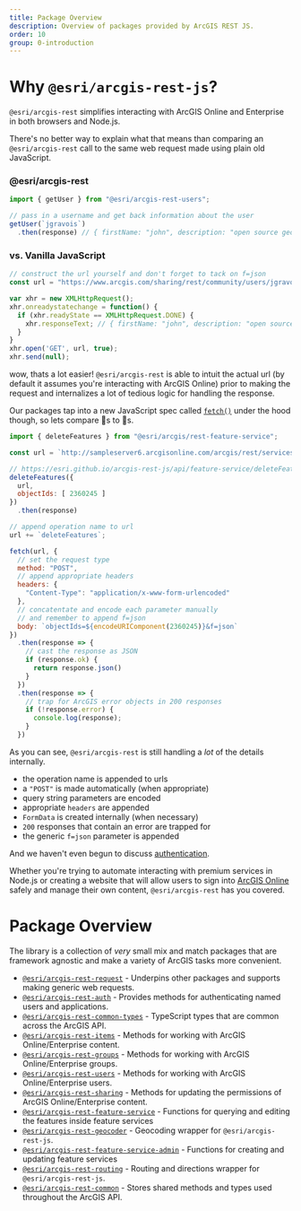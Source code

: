 ```yaml
---
title: Package Overview
description: Overview of packages provided by ArcGIS REST JS.
order: 10
group: 0-introduction
---
```


# Why `@esri/arcgis-rest-js`?

`@esri/arcgis-rest` simplifies interacting with ArcGIS Online and Enterprise in both browsers and Node.js.

There's no better way to explain what that means than comparing an `@esri/arcgis-rest` call to the same web request made using plain old JavaScript.

### @esri/arcgis-rest

```js
import { getUser } from "@esri/arcgis-rest-users";

// pass in a username and get back information about the user
getUser(`jgravois`)
  .then(response) // { firstName: "john", description: "open source geodev" ... }
```

### vs. Vanilla JavaScript

```js
// construct the url yourself and don't forget to tack on f=json
const url = "https://www.arcgis.com/sharing/rest/community/users/jgravois?f=json";

var xhr = new XMLHttpRequest();
xhr.onreadystatechange = function() {
  if (xhr.readyState == XMLHttpRequest.DONE) {
    xhr.responseText; // { firstName: "john", description: "open source geodev" ... }
  }
}
xhr.open('GET', url, true);
xhr.send(null);
```

wow, thats a lot easier! `@esri/arcgis-rest` is able to intuit the actual url (by default it assumes you're interacting with ArcGIS Online) prior to making the request and internalizes a lot of tedious logic for handling the response.

Our packages tap into a new JavaScript spec called [`fetch()`](https://developer.mozilla.org/en-US/docs/Web/API/Fetch_API/Using_Fetch) under the hood though, so lets compare 🍎s to 🍎s.

```js
import { deleteFeatures } from "@esri/arcgis/rest-feature-service";

const url = `http://sampleserver6.arcgisonline.com/arcgis/rest/services/SF311/FeatureServer/1/`

// https://esri.github.io/arcgis-rest-js/api/feature-service/deleteFeatures/
deleteFeatures({
  url,
  objectIds: [ 2360245 ]
})
  .then(response)
```

```js
// append operation name to url
url += `deleteFeatures`;

fetch(url, {
  // set the request type
  method: "POST",
  // append appropriate headers
  headers: {
    "Content-Type": "application/x-www-form-urlencoded"
  },
  // concatentate and encode each parameter manually
  // and remember to append f=json
  body: `objectIds=${encodeURIComponent(2360245)}&f=json`
})
  .then(response => {
    // cast the response as JSON
    if (response.ok) {
      return response.json()
    }
  })
  .then(response => {
    // trap for ArcGIS error objects in 200 responses
    if (!response.error) {
      console.log(response);
    }
  })
```

As you can see, `@esri/arcgis-rest` is still handling a _lot_ of the details internally.

* the operation name is appended to urls
* a `"POST"` is made automatically (when appropriate)
* query string parameters are encoded
* appropriate `headers` are appended
* `FormData` is created internally (when necessary)
* `200` responses that contain an error are trapped for
* the generic `f=json` parameter is appended

And we haven't even begun to discuss [authentication](../browser-authentication/).

Whether you're trying to automate interacting with premium services in Node.js or creating a website that will allow users to sign into [ArcGIS Online](https://www.arcgis.com) safely and manage their own content, `@esri/arcgis-rest` has you covered.

# Package Overview

The library is a collection of _very_ small mix and match packages that are framework agnostic and make a variety of ArcGIS tasks more convenient.

* [`@esri/arcgis-rest-request`](../../api/request/) - Underpins other packages and supports making generic web requests.
* [`@esri/arcgis-rest-auth`](../../api/auth) - Provides methods for authenticating named users and applications.
* [`@esri/arcgis-rest-common-types`](../../api/common-types) - TypeScript types that are common across the ArcGIS API.
* [`@esri/arcgis-rest-items`](../../api/items) - Methods for working with ArcGIS Online/Enterprise content.
* [`@esri/arcgis-rest-groups`](../../api/groups) - Methods for working with ArcGIS Online/Enterprise groups.
* [`@esri/arcgis-rest-users`](../../api/users) - Methods for working with ArcGIS Online/Enterprise users.
* [`@esri/arcgis-rest-sharing`](../../api/sharing) - Methods for updating the permissions of ArcGIS Online/Enterprise content.
* [`@esri/arcgis-rest-feature-service`](../../api/feature-service) - Functions for querying and editing the features inside feature services
* [`@esri/arcgis-rest-geocoder`](../../api/geocoder) - Geocoding wrapper for `@esri/arcgis-rest-js`.
* [`@esri/arcgis-rest-feature-service-admin`](../../api/feature-service-admin) - Functions for creating and updating feature services
* [`@esri/arcgis-rest-routing`](../../api/routing) - Routing and directions wrapper for `@esri/arcgis-rest-js`.
* [`@esri/arcgis-rest-common`](../../api/common) - Stores shared methods and types used throughout the ArcGIS API.